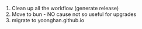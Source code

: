 1. Clean up all the workflow (generate release)
1. Move to bun - NO cause not so useful for upgrades
1. migrate to yoonghan.github.io
